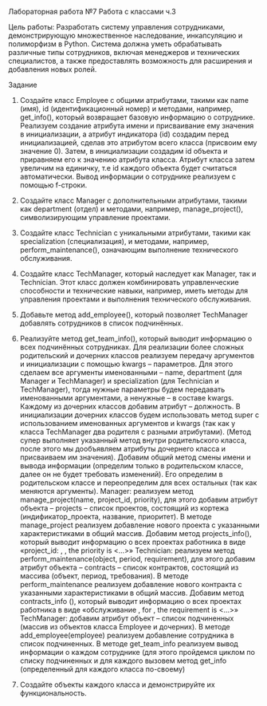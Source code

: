 Лабораторная работа №7  Работа с классами ч.3

Цель работы: Разработать систему управления сотрудниками, демонстрирующую множественное наследование, инкапсуляцию и полиморфизм в Python. Система должна уметь обрабатывать различные типы сотрудников, включая менеджеров и технических специалистов, а также предоставлять возможность для расширения и добавления новых ролей.

Задание

1.	Создайте класс Employee с общими атрибутами, такими как name (имя), id (идентификационный номер) и методами, например, get_info(), который возвращает базовую информацию о сотруднике. Реализуем создание атрибута имени и присваивание ему значения в инициализации, а атрибут индикатора (id) создадим перед инициализацией, сделав это атрибутом всего класса (присвоим ему значение 0). Затем, в инициализации создадим id объекта и приравняем его к значению атрибута класса. Атрибут класса затем увеличим на единичку, т.е id каждого объекта будет считаться автоматически.  Вывод информации о сотруднике реализуем с помощью f-строки.  
2.	Создайте класс Manager с дополнительными атрибутами, такими как department (отдел) и методами, например, manage_project(), символизирующим управление проектами. 
3.	Создайте класс Technician с уникальными атрибутами, такими как specialization (специализация), и методами, например, perform_maintenance(), означающим выполнение технического обслуживания.
4.	Создайте класс TechManager, который наследует как Manager, так и Technician. Этот класс должен комбинировать управленческие способности и технические навыки, например, иметь методы для управления проектами и выполнения технического обслуживания.
5.	Добавьте метод add_employee(), который позволяет TechManager добавлять сотрудников в список подчинённых.
6.	Реализуйте метод get_team_info(), который выводит информацию о всех подчинённых сотрудниках.
Для реализации более сложных родительский и дочерних классов реализуем передачу аргументов и инициализации с помощью kwargs – параметров. Для этого сделаем все аргументы именованными – name, department (для Manager и TechManager) и specialization (для Technician и TechManager), тогда нужные параметры будем передавать именованными аргументами, а ненужные – в составе kwargs. Каждому из дочерних классов добавим атрибут – должность. В инициализации дочерних классов будем использовать метод super с использованием именованных аргументов и kwargs (так как у класса TechManager два родителя с разными атрибутами). (Метод супер выполняет указанный метод внутри родительского класса, после этого мы дообъявляем атрибуты дочернего класса и присваиваем им значения). 
Добавим общий метод смены имени и вывода информации (определим только в родительском классе, далее он не будет требовать изменений). Его определим в родительском классе и переопределим для всех остальных (так как меняются аргументы). 
Manager: реализуем метод manage_project(name, project_id, priority), для этого добавим атрибут объекта – projects – список проектов, состоящий из кортежа (индификатор_проекта, название, приоритет). В методе manage_project реализуем добавление нового проекта с указанными характеристиками в общий массив. Добавим метод projects_info(), который выводит информацию о всех проектах работника в виде «project_id: <id>, <name>, the priority is <…>»
Technician: реализуем метод perform_maintenance(object, period, requirement), для этого добавим атрибут объекта – contracts – список контрактов, состоящий из массива (объект, период, требования). В методе perform_maintenance реализуем добавление нового контракта с указанными характеристиками в общий массив. Добавим метод contracts_info (), который выводит информацию о всех проектах работника в виде «обслуживание <object>, for <period>, the requirement is <…>»
TechManager: добавим атрибут объект – список подчиненных (массив из объектов класса Employee и дочерних). В методе add_employee(employee) реализуем добавление сотрудника в список подчиненных. В методе get_team_info реализуем вывод информации о каждом сотруднике (для этого пройдемся циклом по списку подчиненных и для каждого вызовем метод get_info (определенный для каждого класса по-своему)

7.	Создайте объекты каждого класса и демонстрируйте их функциональность.



